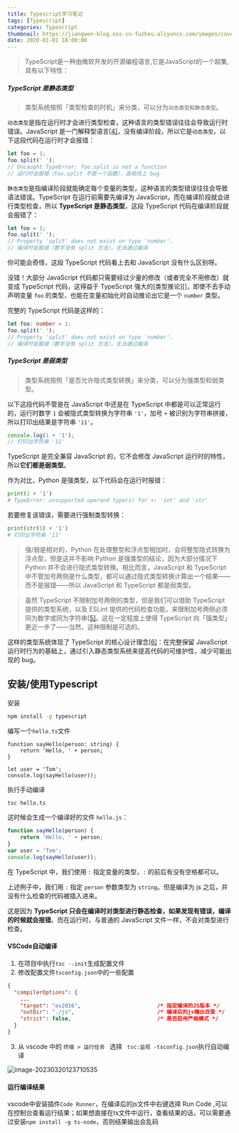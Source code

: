 ```yaml
---
title: Typescript学习笔记
tags: [Typescript]
categories: Typescript
thumbnail: https://jiangwen-blog.oss-cn-fuzhou.aliyuncs.com/images/cover/11.webp
date: 2020-01-01 18:00:00
---
```


> TypeScript是一种由微软开发的开源编程语言,它是JavaScript的一个超集,具有以下特性：

##### TypeScript 是静态类型

> 类型系统按照「类型检查的时机」来分类，可以分为`动态类型和静态类型`。

`动态类型`是指在运行时才会进行类型检查，这种语言的类型错误往往会导致运行时错误。JavaScript 是一门解释型语言[[4\]](http://ts.xcatliu.com/introduction/what-is-typescript.html#link-4)，没有编译阶段，所以它是`动态类型`，以下这段代码在运行时才会报错：

```js
let foo = 1;
foo.split(' ');
// Uncaught TypeError: foo.split is not a function
// 运行时会报错（foo.split 不是一个函数），造成线上 bug
```

`静态类型`是指编译阶段就能确定每个变量的类型，这种语言的类型错误往往会导致语法错误。TypeScript 在运行前需要先编译为 JavaScript，而在编译阶段就会进行类型检查，所以 **TypeScript 是静态类型**，这段 TypeScript 代码在编译阶段就会报错了：

```ts
let foo = 1;
foo.split(' ');
// Property 'split' does not exist on type 'number'.
// 编译时会报错（数字没有 split 方法），无法通过编译
```

你可能会奇怪，这段 TypeScript 代码看上去和 JavaScript 没有什么区别呀。

没错！大部分 JavaScript 代码都只需要经过少量的修改（或者完全不用修改）就变成 TypeScript 代码，这得益于 TypeScript 强大的[类型推论][]，即使不去手动声明变量 `foo` 的类型，也能在变量初始化时自动推论出它是一个 `number` 类型。

完整的 TypeScript 代码是这样的：

```ts
let foo: number = 1;
foo.split(' ');
// Property 'split' does not exist on type 'number'.
// 编译时会报错（数字没有 split 方法），无法通过编译
```

##### TypeScript 是弱类型

> 类型系统按照「是否允许隐式类型转换」来分类，可以分为强类型和弱类型。

以下这段代码不管是在 JavaScript 中还是在 TypeScript 中都是可以正常运行的，运行时数字 `1` 会被隐式类型转换为字符串 `'1'`，加号 `+` 被识别为字符串拼接，所以打印出结果是字符串 `'11'`。

```js
console.log(1 + '1');
// 打印出字符串 '11'
```

TypeScript 是完全兼容 JavaScript 的，它不会修改 JavaScript 运行时的特性，所以**它们都是弱类型**。

作为对比，Python 是强类型，以下代码会在运行时报错：

```py
print(1 + '1')
# TypeError: unsupported operand type(s) for +: 'int' and 'str'
```

若要修复该错误，需要进行强制类型转换：

```py
print(str(1) + '1')
# 打印出字符串 '11'
```

> 强/弱是相对的，Python 在处理整型和浮点型相加时，会将整型隐式转换为浮点型，但是这并不影响 Python 是强类型的结论，因为大部分情况下 Python 并不会进行隐式类型转换。相比而言，JavaScript 和 TypeScript 中不管加号两侧是什么类型，都可以通过隐式类型转换计算出一个结果——而不是报错——所以 JavaScript 和 TypeScript 都是弱类型。

> 虽然 TypeScript 不限制加号两侧的类型，但是我们可以借助 TypeScript 提供的类型系统，以及 ESLint 提供的代码检查功能，来限制加号两侧必须同为数字或同为字符串[[5\]](http://ts.xcatliu.com/introduction/what-is-typescript.html#link-5)。这在一定程度上使得 TypeScript 向「强类型」更近一步了——当然，这种限制是可选的。

这样的类型系统体现了 TypeScript 的核心设计理念[[6\]](http://ts.xcatliu.com/introduction/what-is-typescript.html#link-6)：在完整保留 JavaScript 运行时行为的基础上，通过引入静态类型系统来提高代码的可维护性，减少可能出现的 bug。


## 安装/使用Typescript

安装
```bash
npm install -g typescript
```
编写一个`hello.ts`文件

```tsx
function sayHello(person: string) {
    return 'Hello, ' + person;
}

let user = 'Tom';
console.log(sayHello(user));
```

执行手动编译

```bash
tsc hello.ts
```

这时候会生成一个编译好的文件 `hello.js`：

```js
function sayHello(person) {
    return 'Hello, ' + person;
}
var user = 'Tom';
console.log(sayHello(user));
```

在 TypeScript 中，我们使用 `:` 指定变量的类型，`:` 的前后有没有空格都可以。

上述例子中，我们用 `:` 指定 `person` 参数类型为 `string`。但是编译为 js 之后，并没有什么检查的代码被插入进来。

这是因为 **TypeScript 只会在编译时对类型进行静态检查，如果发现有错误，编译的时候就会报错**。而在运行时，与普通的 JavaScript 文件一样，不会对类型进行检查。

#### VSCode自动编译

1. 在项目中执行`tsc --init`生成配置文件
2. 修改配置文件`tsconfig.json`中的一些配置


```json
{
  "compilerOptions": {
	...
    "target": "es2016",                        /* 指定编译的JS版本 */
    "outDir": "./js",                          /* 编译后的js输出目录 */
    "strict": false,                           /* 是否启用严格模式 */
  }
}

```

3. 从 vscode 中的 `终端 > 运行任务 ` 选择 ` tsc:监视 -tsconfig.json`执行自动编译

![image-20230320123710535](https://jiangwen-markdown-img.oss-cn-fuzhou.aliyuncs.com/image-20230320123710535.png) 

#### 运行编译结果

vscode中安装插件`Code Runner`，在编译后的js文件中右键选择 Run Code ,可以在控制台查看运行结果；如果想直接在ts文件中运行，查看结果的话，可以需要通过安装`npm install -g ts-node`，否则结果输出会乱码

